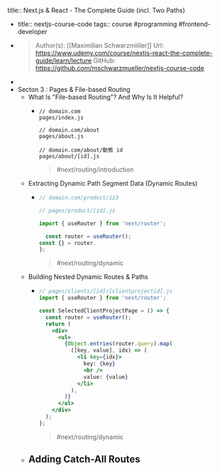 title:: Next.js & React - The Complete Guide (incl. Two Paths)

- title:: nextjs-course-code
  tags:: course #programming #frontend-developer
- >Author(s): [[Maximilian Schwarzmiiller]]
  Url: https://www.udemy.com/course/nextjs-react-the-complete-guide/learn/lecture
  GitHub: https://github.com/mschwarzmueller/nextjs-course-code
-
- Secton 3 : Pages & File-based Routing
	- What Is "File-based Routing"? And Why Is It Helpful?
		- ```
		  // domain.com
		  pages/index.js
		  
		  // domain.com/about
		  pages/about.js
		  
		  // domain.com/about/動態 id
		  pages/about/[id].js
		  ```
		  >#next/routing/introduction
	- Extracting Dynamic Path Segment Data (Dynamic Routes)
		- ```jsx
		  // domain.com/product/123
		  
		  // pages/product/[id].js
		  
		  import { useRouter } from 'next/router';
		  
		    const router = useRouter();
		  const {} = router.
		  };
		  ```
		  >#next/routing/dynamic
	- Building Nested Dynamic Routes & Paths
		- ```jsx
		  // pages/clients/[id]/[clientprojectid].js
		  import { useRouter } from 'next/router';
		  
		  const SelectedClientProjectPage = () => {
		    const router = useRouter();
		    return (
		      <div>
		        <ul>
		          {Object.entries(router.query).map(
		            ([key, value], idx) => (
		              <li key={idx}>
		                key: {key}
		                <br />
		                value: {value}
		              </li>
		            ),
		          )}
		        </ul>
		      </div>
		    );
		  };
		  ```
		  >#next/routing/dynamic
	- Adding Catch-All Routes
		-
